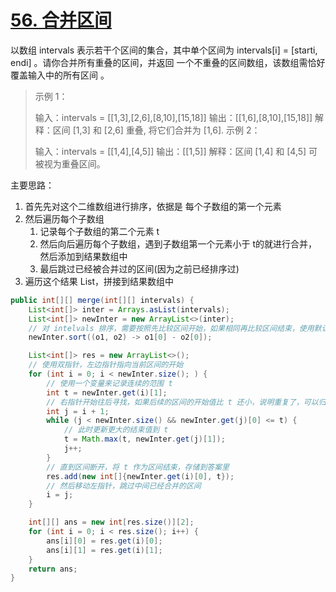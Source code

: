 # [56. 合并区间](https://leetcode.cn/problems/merge-intervals/)

以数组 intervals 表示若干个区间的集合，其中单个区间为 intervals[i] = [starti, endi] 。请你合并所有重叠的区间，并返回 一个不重叠的区间数组，该数组需恰好覆盖输入中的所有区间 。

> 示例 1：
>
> 输入：intervals = [[1,3],[2,6],[8,10],[15,18]]
> 输出：[[1,6],[8,10],[15,18]]
> 解释：区间 [1,3] 和 [2,6] 重叠, 将它们合并为 [1,6].
> 示例 2：
>
> 输入：intervals = [[1,4],[4,5]]
> 输出：[[1,5]]
> 解释：区间 [1,4] 和 [4,5] 可被视为重叠区间。

主要思路：

1. 首先先对这个二维数组进行排序，依据是 每个子数组的第一个元素
2. 然后遍历每个子数组
   1. 记录每个子数组的第二个元素 t
   2. 然后向后遍历每个子数组，遇到子数组第一个元素小于 t的就进行合并，然后添加到结果数组中
   3. 最后跳过已经被合并过的区间(因为之前已经排序过)
3. 遍历这个结果 List，拼接到结果数组中

```java
public int[][] merge(int[][] intervals) {
    List<int[]> inter = Arrays.asList(intervals);
    List<int[]> newInter = new ArrayList<>(inter);
    // 对 intelvals 排序，需要按照先比较区间开始，如果相同再比较区间结束，使用默认的排序规则即可
    newInter.sort((o1, o2) -> o1[0] - o2[0]);

    List<int[]> res = new ArrayList<>();
    // 使用双指针，左边指针指向当前区间的开始
    for (int i = 0; i < newInter.size(); ) {
        // 使用一个变量来记录连续的范围 t
        int t = newInter.get(i)[1];
        // 右指针开始往后寻找，如果后续的区间的开始值比 t 还小，说明重复了，可以归并到一起
        int j = i + 1;
        while (j < newInter.size() && newInter.get(j)[0] <= t) {
            // 此时更新更大的结束值到 t
            t = Math.max(t, newInter.get(j)[1]);
            j++;
        }
        // 直到区间断开，将 t 作为区间结束，存储到答案里
        res.add(new int[]{newInter.get(i)[0], t});
        // 然后移动左指针，跳过中间已经合并的区间
        i = j;
    }

    int[][] ans = new int[res.size()][2];
    for (int i = 0; i < res.size(); i++) {
        ans[i][0] = res.get(i)[0];
        ans[i][1] = res.get(i)[1];
    }
    return ans;
}
```